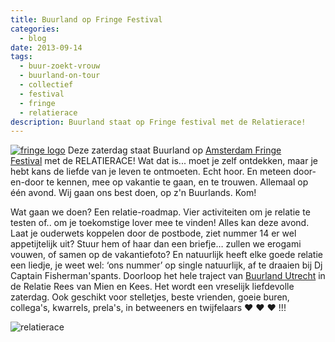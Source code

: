 ```yaml
---
title: Buurland op Fringe Festival
categories:
  - blog
date: 2013-09-14
tags:
  - buur-zoekt-vrouw
  - buurland-on-tour
  - collectief
  - festival
  - fringe
  - relatierace
description: Buurland staat op Fringe festival met de Relatierace!
---
```


[![fringe logo](/images/fringe-logo.jpg)](https://www.facebook.com/events/555134421203157/?fref=ts)
Deze zaterdag staat Buurland op [Amsterdam Fringe Festival](https://www.facebook.com/AmsterdamFringeFestival?ref=stream&directed_target_id=0) met de RELATIERACE! Wat dat is... moet je zelf ontdekken, maar je hebt kans de liefde van je leven te ontmoeten. Echt hoor. En meteen door-en-door te kennen, mee op vakantie te gaan, en te trouwen. Allemaal op één avond. Wij gaan ons best doen, op z'n Buurlands. Kom!

Wat gaan we doen? Een relatie-roadmap. Vier activiteiten om je relatie te testen of.. om je toekomstige lover mee te vinden! Alles kan deze avond. Laat je ouderwets koppelen door de postbode, ziet nummer 14 er wel appetijtelijk uit? Stuur hem of haar dan een briefje… zullen we erogami vouwen, of samen op de vakantiefoto? En natuurlijk heeft elke goede relatie een liedje, je weet wel: ‘ons nummer’ op single natuurlijk, af te draaien bij Dj Captain Fisherman'spants. Doorloop het hele traject van [Buurland Utrecht](https://www.facebook.com/buurland.utrecht?ref=hl&directed_target_id=0) in de Relatie Rees van Mien en Kees. Het wordt een vreselijk liefdevolle zaterdag. Ook geschikt voor stelletjes, beste vrienden, goeie buren, collega's, kwarrels, prela's, in betweeners en twijfelaars ♥ ♥ ♥ !!!

![relatierace](images/relatierace-bord.jpg)
